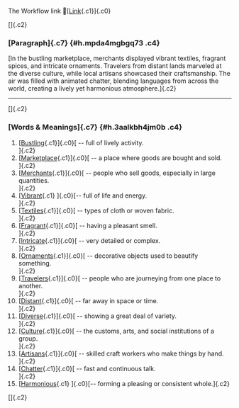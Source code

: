 The Workflow link
👏[[Link](https://www.google.com/url?q=http://www.google.com&sa=D&source=editors&ust=1758472749108471&usg=AOvVaw1tnjMTZjAHpHCmlprXhUPV){.c1}]{.c0}

[]{.c2}

### [Paragraph]{.c7} {#h.mpda4mgbgq73 .c4}

[In the bustling marketplace, merchants displayed vibrant textiles,
fragrant spices, and intricate ornaments. Travelers from distant lands
marveled at the diverse culture, while local artisans showcased their
craftsmanship. The air was filled with animated chatter, blending
languages from across the world, creating a lively yet harmonious
atmosphere.]{.c2}

------------------------------------------------------------------------

[]{.c2}

### [Words & Meanings]{.c7} {#h.3aalkbh4jm0b .c4}

1.  [[Bustling](https://www.google.com/url?q=http://www.google.com&sa=D&source=editors&ust=1758472749109127&usg=AOvVaw0pQOFtJFdSAlyj-WOAGzKn){.c1}]{.c0}[ --
    full of lively activity.\
    ]{.c2}
2.  [[Marketplace](https://www.google.com/url?q=http://www.google.com&sa=D&source=editors&ust=1758472749109264&usg=AOvVaw0TrH4YD1grIgNyTbLnpPBz){.c1}]{.c0}[ --
    a place where goods are bought and sold.\
    ]{.c2}
3.  [[Merchants](https://www.google.com/url?q=http://www.google.com&sa=D&source=editors&ust=1758472749109386&usg=AOvVaw36dJy8ZrIQwMAAVNmpr9oz){.c1}]{.c0}[ --
    people who sell goods, especially in large quantities.\
    ]{.c2}
4.  [[Vibrant](https://www.google.com/url?q=http://www.google.com&sa=D&source=editors&ust=1758472749109526&usg=AOvVaw0cvQAlzA0T7d8ERhXZiexf){.c1}
    ]{.c0}[-- full of life and energy.\
    ]{.c2}
5.  [[Textiles](https://www.google.com/url?q=http://www.google.com&sa=D&source=editors&ust=1758472749109641&usg=AOvVaw3cm5i5vwm1KsAO1xxmN5o4){.c1}]{.c0}[ --
    types of cloth or woven fabric.\
    ]{.c2}
6.  [[Fragrant](https://www.google.com/url?q=http://www.google.com&sa=D&source=editors&ust=1758472749109749&usg=AOvVaw1zKcW1j1a4aOTVCZOHfvEE){.c1}]{.c0}[ --
    having a pleasant smell.\
    ]{.c2}
7.  [[Intricate](https://www.google.com/url?q=http://www.google.com&sa=D&source=editors&ust=1758472749109850&usg=AOvVaw3MrhH5LRAvdguXpexAwTWa){.c1}]{.c0}[ --
    very detailed or complex.\
    ]{.c2}
8.  [[Ornaments](https://www.google.com/url?q=http://www.google.com&sa=D&source=editors&ust=1758472749109987&usg=AOvVaw1wIswgch4GCGVDvhi3xZjT){.c1}]{.c0}[ --
    decorative objects used to beautify something.\
    ]{.c2}
9.  [[Travelers](https://www.google.com/url?q=http://www.google.com&sa=D&source=editors&ust=1758472749110186&usg=AOvVaw3wdn-jJs0ZyBpmB4U1lRP2){.c1}]{.c0}[ --
    people who are journeying from one place to another.\
    ]{.c2}
10. [[Distant](https://www.google.com/url?q=http://www.google.com&sa=D&source=editors&ust=1758472749110319&usg=AOvVaw2on5Wiz9NbO9Ejl_hxFriC){.c1}]{.c0}[ --
    far away in space or time.\
    ]{.c2}
11. [[Diverse](https://www.google.com/url?q=http://www.google.com&sa=D&source=editors&ust=1758472749110422&usg=AOvVaw3x0EqSOO3CY9HdwYxiIrsm){.c1}]{.c0}[ --
    showing a great deal of variety.\
    ]{.c2}
12. [[Culture](https://www.google.com/url?q=http://www.google.com&sa=D&source=editors&ust=1758472749110528&usg=AOvVaw0PCilBqx6uhe8qZ4uXLdxq){.c1}]{.c0}[ --
    the customs, arts, and social institutions of a group.\
    ]{.c2}
13. [[Artisans](https://www.google.com/url?q=http://www.google.com&sa=D&source=editors&ust=1758472749110655&usg=AOvVaw2tYvA1AICd9gbwOFx2LNtg){.c1}]{.c0}[ --
    skilled craft workers who make things by hand.\
    ]{.c2}
14. [[Chatter](https://www.google.com/url?q=http://www.google.com&sa=D&source=editors&ust=1758472749110773&usg=AOvVaw1YmtO7Qebrpw8o9NrPTobp){.c1}]{.c0}[ --
    fast and continuous talk.\
    ]{.c2}
15. [[Harmonious](https://www.google.com/url?q=http://www.google.com&sa=D&source=editors&ust=1758472749110877&usg=AOvVaw1TGn4eMU7v_fFVFDGfUU-X){.c1}
    ]{.c0}[-- forming a pleasing or consistent whole.]{.c2}

[]{.c2}
